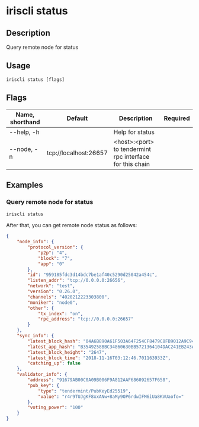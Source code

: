 # iriscli status

## Description

Query remote node for status

## Usage

```shell
iriscli status [flags]
```

## Flags

| Name, shorthand       | Default               | Description                         | Required |
| --------------------- | --------------------- | ----------------------------------- | -------- |
| --help, -h            |                       | Help for status                     |          |
| --node, -n            | tcp://localhost:26657 |\<host>:\<port> to tendermint rpc interface for this chain |          |

## Examples

### Query remote node for status

```shell
iriscli status
```

After that, you can get remote node status as follows:

```json
{
	"node_info": {
		"protocol_version": {
			"p2p": "4",
			"block": "7",
			"app": "0"
		},
		"id": "959185fdc3d14bdc7be1af40c5290d25042a454c",
		"listen_addr": "tcp://0.0.0.0:26656",
		"network": "test",
		"version": "0.26.0",
		"channels": "4020212223303800",
		"moniker": "node0",
		"other": {
			"tx_index": "on",
			"rpc_address": "tcp://0.0.0.0:26657"
		}
	},
	"sync_info": {
		"latest_block_hash": "04A6B890A61F503A64F254CF8479C8FB9012A9C9494249DC76F81B6453ADF6A1",
		"latest_app_hash": "B3549258BBC34860630BB5721364104DAC241EB243A8B0BCA0AA4968A64A1A6B",
		"latest_block_height": "2647",
		"latest_block_time": "2018-11-16T03:12:46.701163933Z",
		"catching_up": false
	},
	"validator_info": {
		"address": "91679AB00C0A09B006F9A812AAF686092657F658",
		"pub_key": {
			"type": "tendermint/PubKeyEd25519",
			"value": "r4r9TUJgKF8xxANw+8aMy9OP6rdwIFM6iUa8KVUaofo="
		},
		"voting_power": "100"
	}
}
```
